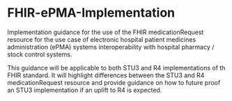 # FHIR-ePMA-Implementation
Implementation guidance for the use of the FHIR medicationRequest resource for the use case of electronic hospital patient medicines administration (ePMA) systems interoperability with hospital pharmacy / stock control systems.

This guidance will be applicable to both STU3 and R4 implementations of th FHIR standard. It will highlight differences between the STU3 and R4 medicationRequest resource and provide guidance on how to future proof an STU3 implementation if an uplift to R4 is expected.
